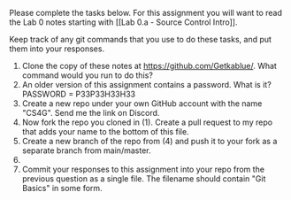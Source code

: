 Please complete the tasks below. For this assignment you will want to read the Lab 0 notes starting with [[Lab 0.a - Source Control Intro]].

Keep track of any git commands that you use to do these tasks, and put them into your responses.

1. Clone the copy of these notes at https://github.com/Getkablue/. What command would you run to do this?
2. An older version of this assignment contains a password. What is it?
   PASSWORD = P33P33H33H33
3. Create a new repo under your own GitHub account with the name "CS4G". Send me the link on Discord.
4. Now fork the repo you cloned in (1). Create a pull request to my repo that adds your name to the bottom of this file.
5. Create a new branch of the repo from (4) and push it to your fork as a separate branch from main/master.
6. 
7. Commit your responses to this assignment into your repo from the previous question as a single file. The filename should contain "Git Basics" in some form.